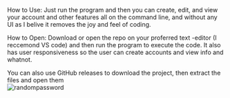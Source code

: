 How to Use: Just run the program and then you can create, edit, and view your account and other features all on the command line, and without any UI as I belive it removes the joy and feel of coding. 


How to Open: Download or open the repo on your proferred text -editor (I reccemond VS code) and then run the program to execute the code. It also has user responsiveness so the user can create accounts and view info and whatnot. 

You can also use GitHub releases to download the project, then extract the files and open them  
![randompassword](https://github.com/user-attachments/assets/7d298642-b2a6-409a-9272-8b4469968476)
